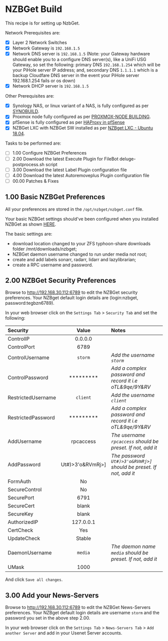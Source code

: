 # NZBGet Build
This recipe is for setting up NzbGet.

Network Prerequisites are:
- [x] Layer 2 Network Switches
- [x] Network Gateway is `192.168.1.5`
- [x] Network DNS server is `192.168.1.5` (Note: your Gateway hardware should enable you to a configure DNS server(s), like a UniFi USG Gateway, so set the following: primary DNS `192.168.1.254` which will be your PiHole server IP address; and, secondary DNS `1.1.1.1` which is a backup Cloudfare DNS server in the event your PiHole server 192.168.1.254 fails or os down)
- [x] Network DHCP server is `192.168.1.5`

Other Prerequisites are:
- [x] Synology NAS, or linux variant of a NAS, is fully configured as per [SYNOBUILD](https://github.com/ahuacate/synobuild#synobuild).
- [x] Proxmox node fully configured as per [PROXMOX-NODE BUILDING](https://github.com/ahuacate/proxmox-node/blob/master/README.md#proxmox-node-building).
- [x] pfSense is fully configured as per [HAProxy in pfSense](https://github.com/ahuacate/proxmox-reverseproxy/blob/master/README.md#haproxy-in-pfsense)
- [x] NZBGet LXC with NZBGet SW installed as per [NZBget LXC - Ubuntu 18.04](https://github.com/ahuacate/proxmox-lxc-media/blob/master/README.md#300-nzbget-lxc---ubuntu-1804).

Tasks to be performed are:
- [ ] 1.00 Configure NZBGet Preferences
- [ ] 2.00 Download the latest Execute Plugin for FileBot deluge-postprocess.sh script
- [ ] 3.00 Download the latest Label Plugin configuration file
- [ ] 4.00 Download the latest Autoremoveplus Plugin configuration file
- [ ] 00.00 Patches & Fixes

## 1.00 Basic NZBGet Preferences
All your preferences are stored in the `/opt/nzbget/nzbget.conf` file. 

Your basic NZBGet settings should've been configured when you installed NZBGet as shown [HERE](https://github.com/ahuacate/proxmox-lxc-media/blob/master/README.md#308-edit-nzbget-configuration-file---ubuntu-1804).

The basic settings are:
*  download location changed to your ZFS typhoon-share downloads folder /mnt/downloads/nzbget;
*  NZBGet daemon username changed to run under media not root;
*  create and add labels sonarr, radarr, lidarr and lazylibrarian;
*  create a RPC username and password.

## 2.00 NZBGet Security Preferences
Browse to http://192.168.30.112:6789 to edit the NZBGet security preferences. Your NZBget default login details are (login:nzbget, password:tegbzn6789).

In your web browser click on the `Settings Tab` > `Security Tab` and set the following:

| Security | Value | Notes
| :---  | :---: | :---
| ControlIP | 0.0.0.0
| ControlPort | 6789
| ControlUsername | `storm` | *Add the username `storm`*
| ControlPassword | ********* | *Add a complex password and record it i.e oTL&9qe/9Y&RV*
| RestrictedUsername | `client` | *Add the username `client`*
| RestrictedPassword | ********* | *Add a complex password and record it i.e oTL&9qe/9Y&RV*
| AddUsername | rpcaccess | *The username `rpcaccess` should be preset. If not, add it*
| AddPassword | Ut#)>3'o&RVmRj>] | *The password `Ut#)>3'o&RVmRj>]` should be preset. If not, add it*
| FormAuth | No
| SecureControl | No
| SecurePort | 6791
| SecureCert | blank
| SecureKey | blank
| AuthorizedIP | 127.0.0.1
| CertCheck | Yes
| UpdateCheck | Stable
| DaemonUsername | `media` | *The daemon name `media` should be preset. If not, add it*
| UMask | 1000

And click `Save all changes`.

## 3.00 Add your News-Servers
Browse to http://192.168.30.112:6789 to edit the NZBGet News-Servers preferences. Your NZBget default login details are username `storm` and the password you set in the above step 2.00.

In your web browser click on the `Settings Tab` > `News-Servers Tab` > `Add another Server` and add in your Usenet Server accounts.

